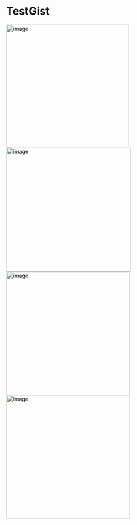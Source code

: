 # TestGist

<img width="323" alt="image" src="https://user-images.githubusercontent.com/101988559/220590969-46ed8d7d-7a75-4073-b395-a992b79691af.png"> <img width="328" alt="image" src="https://user-images.githubusercontent.com/101988559/220592020-3c717c58-530d-49f6-9171-b9addffee508.png"> <img width="325" alt="image" src="https://user-images.githubusercontent.com/101988559/220592146-0f0830b6-21cf-4d9b-9335-56a7daa780c3.png"> <img width="326" alt="image" src="https://user-images.githubusercontent.com/101988559/220592335-71f7e7bb-e0f8-4be5-b847-47560412d64f.png">
